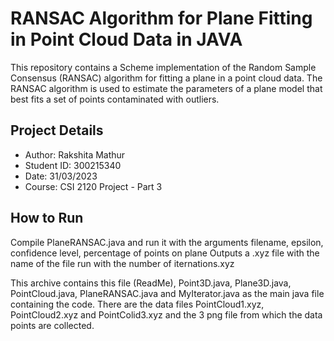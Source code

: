 # RANSAC Algorithm for Plane Fitting in Point Cloud Data in JAVA

This repository contains a Scheme implementation of the Random Sample Consensus (RANSAC) algorithm for fitting a plane in a point cloud data. The RANSAC algorithm is used to estimate the parameters of a plane model that best fits a set of points contaminated with outliers.

## Project Details
- Author: Rakshita Mathur
- Student ID: 300215340
- Date: 31/03/2023
- Course: CSI 2120 Project - Part 3

## How to Run
Compile PlaneRANSAC.java and run it with the arguments filename,
epsilon, confidence level, percentage of points on plane
Outputs a .xyz file with the name of the file run with the number of
iternations.xyz

This archive contains this file (ReadMe), Point3D.java, Plane3D.java,
PointCloud.java, PlaneRANSAC.java and MyIterator.java as the main
java file containing the code. There are the data files
PointCloud1.xyz, PointCloud2.xyz and PointColid3.xyz and the 3 png
file from which the data points are collected.






